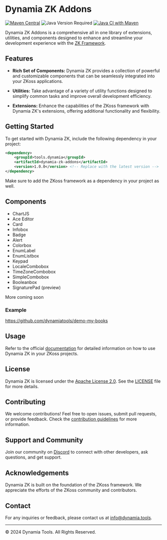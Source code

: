 # Dynamia ZK Addons

[![Maven Central](https://img.shields.io/maven-central/v/tools.dynamia/dynamia-zk-addons)](https://search.maven.org/search?q=dynamia-zk-addons)
![Java Version Required](https://img.shields.io/badge/java-17-blue)
[![Java CI with Maven](https://github.com/dynamiatools/framework/actions/workflows/maven.yml/badge.svg)](https://github.com/dynamiatools/dynamia-zk-addons/actions/workflows/maven.yml)

Dynamia ZK Addons is a comprehensive all in one library of extensions, utilities, and components designed to enhance and streamline your development experience with the [ZK Framework](https://www.zkoss.org).

## Features

- **Rich Set of Components:** Dynamia ZK provides a collection of powerful and customizable components that can be seamlessly integrated into your ZKoss applications.

- **Utilities:** Take advantage of a variety of utility functions designed to simplify common tasks and improve overall development efficiency.

- **Extensions:** Enhance the capabilities of the ZKoss framework with Dynamia ZK's extensions, offering additional functionality and flexibility.

## Getting Started

To get started with Dynamia ZK, include the following dependency in your project:

```xml
<dependency>
    <groupId>tools.dynamia</groupId>
    <artifactId>dynamia-zk-addons</artifactId>
    <version>1.0.0</version> <!-- Replace with the latest version -->
</dependency>
```

Make sure to add the ZKoss framework as a dependency in your project as well.

## Components

* ChartJS
* Ace Editor
* Card
* Infobox
* Badge
* Alert
* Colorbox
* EnumLabel
* EnumListbox
* Keypad
* LocaleCombobox
* TimeZoneCombobox
* SimpleCombobox
* Booleanbox
* SignaturePad (preview)

More coming soon

### Example

https://github.com/dynamiatools/demo-my-books

## Usage

Refer to the official [documentation]() for detailed information on how to use Dynamia ZK in your ZKoss projects.

## License

Dynamia ZK is licensed under the [Apache License 2.0](LICENSE). See the [LICENSE](LICENSE) file for more details.

## Contributing

We welcome contributions! Feel free to open issues, submit pull requests, or provide feedback. Check the [contribution guidelines](CONTRIBUTING.md) for more information.

## Support and Community

Join our community on [Discord](https://discord-link) to connect with other developers, ask questions, and get support.

## Acknowledgements

Dynamia ZK is built on the foundation of the ZKoss framework. We appreciate the efforts of the ZKoss community and contributors.

## Contact

For any inquiries or feedback, please contact us at [info@dynamia.tools](mailto:info@dynamia.tools).

---

© 2024 Dynamia Tools. All Rights Reserved.
